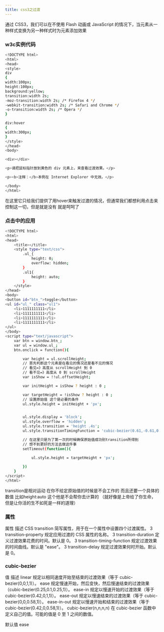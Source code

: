 ```yaml
---
title: css3之过渡
---
```

通过 CSS3，我们可以在不使用 Flash 动画或 JavaScript 的情况下，当元素从一种样式变换为另一种样式时为元素添加效果

### w3c实例代码

``` bash
<!DOCTYPE html>
<html>
<head>
<style> 
div
{
width:100px;
height:100px;
background:yellow;
transition:width 2s;
-moz-transition:width 2s; /* Firefox 4 */
-webkit-transition:width 2s; /* Safari and Chrome */
-o-transition:width 2s; /* Opera */
}

div:hover
{
width:300px;
}
</style>
</head>
<body>

<div></div>

<p>请把鼠标指针放到黄色的 div 元素上，来查看过渡效果。</p>

<p><b>注释：</b>本例在 Internet Explorer 中无效。</p>

</body>
</html>

```
在这里它只给我们提供了用hover来触发过渡的情况，但通常我们都想利用点击来控制这一切，但是就是没有 就是呵呵了


### 点击中的应用

``` bash
<!DOCTYPE html>
<html>
<head>
	<title></title>
	<style type="text/css">
		.ul_{
			height: 0;
			overflow: hidden;
		}
		.ul1{
			height: auto;
		}
	</style>
</head>
<body>
<button id="btn_">toggle</button>
<ul id="ul_" class="ul1">
	<li>1111111111</li>
	<li>1111111111</li>
	<li>1111111111</li>
	<li>1111111111</li>
</ul>
</body>
<script type="text/javascript">
	var btn = window.btn_;
	var ul = window.ul_;
	btn.onclick = function(){

		var height = ul.scrollHeight;
		// 首先判断这个元素是在看见的情况还是看不见的情况
		// 看见=》高度从 scrollHeight 到 0
		// 看不见=》高度从 0 到 scrollHeight
		var isShow = !!ul.offsetHeight;

		var initHeight = isShow ? height : 0 ;

		var targetHeight = !isShow ? height : 0 ;
		// 设置原始值 这个是必要的条件
		ul.style.height = initHeight + 'px';


		ul.style.display = 'block';
		ul.style.overflow = 'hidden';
		ul.style.transition = 'height .4s';
		ul.style.transitionTimingFunction = 'cubic-bezier(0.61,-0.61,0.3,1.2)';

		// 在这里只是为了第一次的时候确保原始值成功别transition所得到
		// 想不到更好的方法去做这件事
		setTimeout(function(){

			ul.style.height = targetHeight + 'px';
					
		})
	}
</script>
</html>
```
transition是相对运动 在你不给定原始值的时候是不会工作的 而且还要一个具体的数值 比如height:auto 这个他是不会帮你去计算的 （就好像是上帝给了你生命，但是让你活的生不如死是一样的道理）

### 属性

属性	描述	CSS
transition	简写属性，用于在一个属性中设置四个过渡属性。	3
transition-property	规定应用过渡的 CSS 属性的名称。	3
transition-duration	定义过渡效果花费的时间。默认是 0。	3
transition-timing-function	规定过渡效果的时间曲线。默认是 "ease"。	3
transition-delay	规定过渡效果何时开始。默认是 0。

###  cubic-bezier


值	描述
linear	规定以相同速度开始至结束的过渡效果（等于 cubic-bezier(0,0,1,1)）。
ease	规定慢速开始，然后变快，然后慢速结束的过渡效果（cubic-bezier(0.25,0.1,0.25,1)）。
ease-in	规定以慢速开始的过渡效果（等于 cubic-bezier(0.42,0,1,1)）。
ease-out	规定以慢速结束的过渡效果（等于 cubic-bezier(0,0,0.58,1)）。
ease-in-out	规定以慢速开始和结束的过渡效果（等于 cubic-bezier(0.42,0,0.58,1)）。
cubic-bezier(n,n,n,n)	在 cubic-bezier 函数中定义自己的值。可能的值是 0 至 1 之间的数值。

默认值 ease